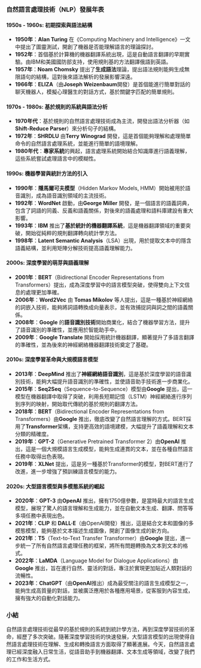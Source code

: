 ### 自然語言處理技術（NLP）發展年表

#### 1950s - 1960s: 初期探索與語法結構

- **1950年**：**Alan Turing** 在《Computing Machinery and Intelligence》一文中提出了圖靈測試，開創了機器是否能理解語言的理論探討。
- **1952年**：首個基於計算機的機器翻譯系統出現，這是自動語言翻譯的早期實驗。由IBM和美國國防部支持，使用規則基的方法翻譯俄語到英語。
- **1957年**：**Noam Chomsky** 提出了**生成語法**理論，提出語法規則能夠生成無限語句的結構，這對後來語法解析的發展影響深遠。
- **1966年**：**ELIZA**（由**Joseph Weizenbaum**開發）是首個能進行簡單對話的聊天機器人，模擬心理醫生的對話方式，基於關鍵字匹配的簡單規則。

#### 1970s - 1980s: 基於規則的系統與語法分析

- **1970年代**：基於規則的自然語言處理技術成為主流，開發出語法分析器（如**Shift-Reduce Parser**）來分析句子的結構。
- **1972年**：**SHRDLU** 由**Terry Winograd** 開發，這是首個能夠理解和處理簡單命令的自然語言處理系統，並能進行簡單的語境理解。
- **1980年代**：**專家系統**的興起，語言處理系統開始結合知識庫進行語義理解，這些系統嘗試處理語言中的模糊性。

#### 1990s: 機器學習與統計方法的引入

- **1990年**：**隱馬爾可夫模型**（Hidden Markov Models, HMM）開始被用於語音識別，成為語音識別領域的主流技術。
- **1992年**：**WordNet** 啟動，由**George Miller** 開發，是一個語言的語義詞典，包含了詞語的同義、反義和語義關係，對後來的語義處理和語料庫建設有重大影響。
- **1993年**：**IBM** 推出了**基於統計的機器翻譯系統**，這是機器翻譯領域的重要突破，開始從純粹的規則翻譯轉向統計學方法。
- **1998年**：**Latent Semantic Analysis**（LSA）出現，用於提取文本中的隱含語義結構，並利用矩陣分解技術提高語義理解能力。

#### 2000s: 深度學習的萌芽與語義理解

- **2001年**：**BERT**（Bidirectional Encoder Representations from Transformers）提出，成為深度學習中的語言模型突破，使得雙向上下文信息的處理更加準確。
- **2006年**：**Word2Vec** 由 **Tomas Mikolov** 等人提出，這是一種基於神經網絡的詞嵌入技術，能夠將詞語轉換成向量表示，並有效捕捉詞與詞之間的語義關係。
- **2008年**：**Google** 的**語音識別技術**開始商業化，結合了機器學習方法，提升了語音識別的準確性，並應用於智能助手中。
- **2009年**：**Google Translate** 開始採用統計機器翻譯，顯著提升了多語言翻譯的準確性，並為後來的神經網絡機器翻譯技術奠定了基礎。

#### 2010s: 深度學習革命與大規模語言模型

- **2013年**：**DeepMind** 推出了**神經網絡語音識別**，這是基於深度學習的語音識別技術，能夠大幅提升語音識別的準確性，並使語音助手技術進一步商業化。
- **2015年**：**Seq2Seq**（Sequence-to-Sequence）模型由**Google** 提出，這一模型在機器翻譯中取得了突破，利用長短期記憶（LSTM）神經網絡進行序列到序列的映射，開始取代傳統的基於規則的翻譯方法。
- **2018年**：**BERT**（Bidirectional Encoder Representations from Transformers）由**Google** 推出，徹底改變了自然語言理解的方式。BERT採用了**Transformer**架構，支持更高效的語境建模，大幅提升了語義理解和文本分類的精確度。
- **2019年**：**GPT-2**（Generative Pretrained Transformer 2）由**OpenAI** 推出，這是一個大規模語言生成模型，能夠生成連貫的文本，並在各種自然語言任務中取得出色表現。
- **2019年**：**XLNet** 提出，這是另一種基於Transformer的模型，對BERT進行了改進，進一步增強了預訓練語言模型的能力。

#### 2020s: 大型語言模型與多模態系統的崛起

- **2020年**：**GPT-3** 由**OpenAI** 推出，擁有1750億參數，是當時最大的語言生成模型，展現了驚人的語言理解和生成能力，並在自動文本生成、翻譯、問答等多項任務中表現出色。
- **2021年**：**CLIP** 和 **DALL·E**（由OpenAI開發）推出，這是結合文本和圖像的多模態模型，能夠基於文本描述生成圖像，開創了圖像生成的新方向。
- **2021年**：**T5**（Text-to-Text Transfer Transformer）由**Google** 提出，進一步統一了所有自然語言處理任務的框架，將所有問題轉換為文本到文本的格式。
- **2022年**：**LaMDA**（Language Model for Dialogue Applications）由**Google** 推出，旨在進行自然、靈活的對話，專注於實現更加貼近人類對話的流暢性。
- **2023年**：**ChatGPT**（由**OpenAI**推出）成為最受關注的語言生成模型之一，能夠生成高質量的對話，並被廣泛應用於各種應用場景，從客服到內容生成，擁有強大的自動化對話能力。

### 小結

自然語言處理技術從最早的基於規則的系統到統計學方法，再到深度學習技術的革命，經歷了多次突破。隨著深度學習技術的快速發展，大型語言模型的出現使得自然語言處理技術在理解、生成和轉換語言方面取得了顯著進展。今天，自然語言處理已經深度融入日常生活，從語音助手到機器翻譯、文本生成等領域，改變了我們的工作和生活方式。